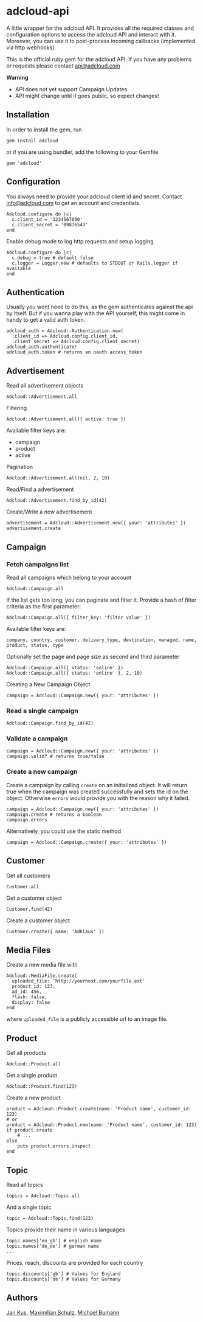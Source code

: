 adcloud-api
===========

A little wrapper for the adcloud API. It provides all the required classes and
configuration options to access the adcloud API and interact with it. Moreover,
you can use it to post-process incoming callbacks (implemented via http webhooks).

This is the official ruby gem for the adcloud API. If you have any problems or
requests please contact api@adcloud.com

__Warning__

* API does not yet support Campaign Updates
* API might change until it goes public, so expect changes!


Installation
------------

In order to install the gem, run

    gem install adcloud

or if you are using bundler, add the following to your Gemfile

    gem 'adcloud'


Configuration
-------------

You always need to provide your adcloud client id and secret. Contact
info@adcloud.com to get an account and credentials.

    Adcloud.configure do |c|
      c.client_id = '1234567890'
      c.client_secret = '09876543'
    end

Enable debug mode to log http requests and setup logging

    Adcloud.configure do |c|
      c.debug = true # default false
      c.logger = Logger.new # defaults to STDOUT or Rails.logger if available
    end

Authentication
--------------

Usually you wont need to do this, as the gem authenticates against the api by
itself. But if you wanna play with the API yourself, this might come in handy to
get a valid auth token.

    adcloud_auth = Adcloud::Authentication.new(
      :client_id => Adcloud.config.client_id,
      :client_secret => Adcloud.config.client_secret)
    adcloud_auth.authenticate!
    adcloud_auth.token # returns an oauth access_token

Advertisement
-------------

Read all advertisement objects

    Adcloud::Advertisement.all

Filtering

    Adcloud::Advertisement.all({ active: true })

Available filter keys are:

* campaign
* product
* active

Pagination

    Adcloud::Advertisement.all(nil, 2, 10)

Read/Find a advertisement

    Adcloud::Advertisement.find_by_id(42)

Create/Write a new advertisement

    advertisement = Adcloud::Advertisement.new({ your: 'attributes' })
    advertisement.create

Campaign
--------

### Fetch campaigns list

Read all campaigns which belong to your account

    Adcloud::Campaign.all

If the list gets too long, you can paginate and filter it. Provide a hash of
filter criteria as the first parameter:

    Adcloud::Campaign.all({ filter_key: 'filter value' })

Available filter keys are:

    company, country, customer, delivery_type, destination, managed, name,
    product, status, type

Optionally set the page and page size as second and third parameter

    Adcloud::Campaign.all({ status: 'online' })
    Adcloud::Campaign.all({ status: 'online' }, 2, 10)

Creating a New Campaign Object

    campaign = Adcloud::Campaign.new({ your: 'attributes' })

### Read a single campaign

    Adcloud::Campaign.find_by_id(42)

### Validate a campaign

    campaign = Adcloud::Campaign.new({ your: 'attributes' })
    campaign.valid? # returns true/false

### Create a new campaign

Create a campaign by calling ```create``` on an initialized object. It will
return true when the campaign was created successfully and sets the id on the
object. Otherwise ```errors``` would provide you with the reason why it failed.

    campaign = Adcloud::Campaign.new({ your: 'attributes' })
    campaign.create # returns a boolean
    campaign.errors

Alternatively, you could use the static method

    campaign = Adcloud::Campaign.create({ your: 'attributes' })

Customer
--------

Get all customers

    Customer.all

Get a customer object

    Customer.find(42)

Create a customer object

    Customer.create({ name: 'AdKlaus' })

Media Files
-----------

Create a new media file with

    Adcloud::MediaFile.create(
      uploaded_file: 'http://yourhost.com/yourfile.ext'
      product_id: 123,
      ad_id: 456,
      flash: false,
      display: false
    end

where ```uploaded_file``` is a publicly accessible url to an image file.

Product
-------

Get all products

    Adcloud::Product.all

Get a single product

    Adcloud::Product.find(123)

Create a new product

    product = Adcloud::Product.create(name: 'Product name', customer_id: 123)
    # or
    product = Adcloud::Product.new(name: 'Product name', customer_id: 123)
    if product.create
        # ...
    else
        puts product.errors.inspect
    end

Topic
-----

Read all topics

    topics = Adcloud::Topic.all

And a single topic

    topic = Adcloud::Topic.find(123)

Topics provide their name in various languages

    topic.names['en_gb'] # english name
    topic.names['de_de'] # german name
    ...

Prices, reach, discounts are provided for each country

    topic.discounts['gb'] # Values for England
    topic.discounts['de'] # Values for Germany

Authors
-------

[Jan Kus](http://github.com/koos),
[Maximilian Schulz](http://github.com/namxam),
[Michael Bumann](http://github.com/bumi)